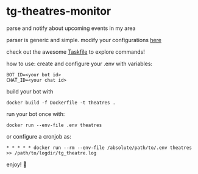 # tg-theatres-monitor
parse and notify about upcoming events in my area

parser is generic and simple. modify your configurations [here](monitor/parser/theatres_cfg.yaml)

check out the awesome [Taskfile](Taskfile.yml) to explore commands!

how to use:
create and configure your .env with variables:
```
BOT_ID=<your bot id>
CHAT_ID=<your chat id>
```

build your bot with

```
docker build -f Dockerfile -t theatres .
```

run your bot once with:
```
docker run --env-file .env theatres
```

or configure a cronjob as: 
```
* * * * * docker run --rm --env-file /absolute/path/to/.env theatres >> /path/to/logdir/tg_theatre.log
```

enjoy! 🤗

